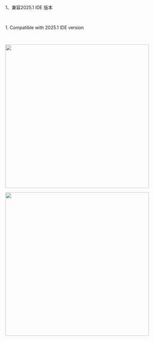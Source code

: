 <p>1、兼容2025.1 IDE 版本</p>
<br/>
<p>1. Compatible with 2025.1 IDE version</p>
<br/>
<p><img src="https://plugins.jetbrains.com/files/18847/screenshot_d83ff2d1-1ffa-4b68-a7c0-40487fa583c4" width="450"/></p>
<p><img src="https://plugins.jetbrains.com/files/18847/screenshot_e8ff159d-deaa-4354-a526-5874c80fd76b" width="450"/></p>